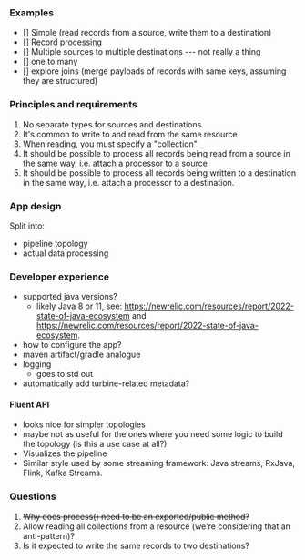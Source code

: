 ### Examples
- [] Simple (read records from a source, write them to a destination)
- [] Record processing
- [] Multiple sources to multiple destinations --- not really a thing
- [] one to many
- [] explore joins (merge payloads of records with same keys, assuming they are structured)

### Principles and requirements
1. No separate types for sources and destinations
2. It's common to write to and read from the same resource
3. When reading, you must specify a "collection"
4. It should be possible to process all records being read from a source in the same way,
i.e. attach a processor to a source
5. It should be possible to process all records being written to a destination in the same way,
i.e. attach a processor to a destination.

### App design
Split into:
* pipeline topology
* actual data processing

### Developer experience

* supported java versions?
  * likely Java 8 or 11, see: https://newrelic.com/resources/report/2022-state-of-java-ecosystem and https://newrelic.com/resources/report/2022-state-of-java-ecosystem.
* how to configure the app?
* maven artifact/gradle analogue
* logging
  * goes to std out
* automatically add turbine-related metadata?

#### Fluent API
* looks nice for simpler topologies
* maybe not as useful for the ones where you need some logic to build the topology (is this a use case at all?)
* Visualizes the pipeline
* Similar style used by some streaming framework: Java streams, RxJava, Flink, Kafka Streams.

### Questions
1. ~~Why does process() need to be an exported/public method?~~
2. Allow reading all collections from a resource (we're considering that an anti-pattern)?
3. Is it expected to write the same records to two destinations?